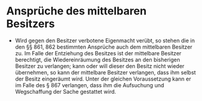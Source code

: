 # Ansprüche des mittelbaren Besitzers

- Wird gegen den Besitzer verbotene Eigenmacht verübt, so stehen die in den §§ 861, 862 bestimmten Ansprüche auch dem mittelbaren Besitzer zu. Im Falle der Entziehung des Besitzes ist der mittelbare Besitzer berechtigt, die Wiedereinräumung des Besitzes an den bisherigen Besitzer zu verlangen; kann oder will dieser den Besitz nicht wieder übernehmen, so kann der mittelbare Besitzer verlangen, dass ihm selbst der Besitz eingeräumt wird. Unter der gleichen Voraussetzung kann er im Falle des § 867 verlangen, dass ihm die Aufsuchung und Wegschaffung der Sache gestattet wird.

